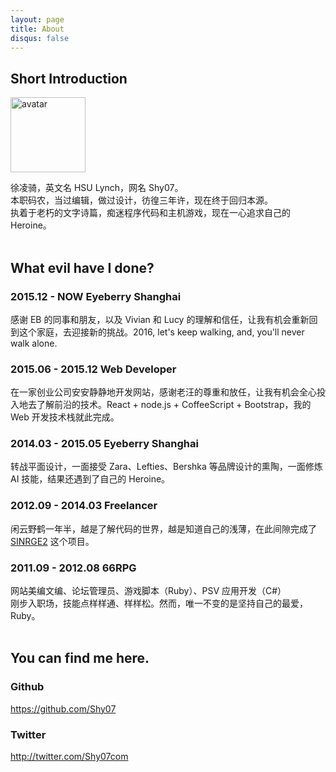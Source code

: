 ```yaml
---
layout: page
title: About
disqus: false
---
```


## Short Introduction

<img src="https://s.gravatar.com/avatar/2c10bae9c5a107139f3f8085a37da265?s=500"
  height="120" width="120" alt="avatar"/>

徐凌骑，英文名 HSU Lynch，网名 Shy07。  
本职码农，当过编辑，做过设计，彷徨三年许，现在终于回归本源。  
执着于老朽的文字诗篇，痴迷程序代码和主机游戏，现在一心追求自己的 Heroine。  
<br/>
## What evil have I done?  
### 2015.12 - NOW Eyeberry Shanghai
感谢 EB 的同事和朋友，以及 Vivian 和 Lucy 的理解和信任，让我有机会重新回到这个家庭，去迎接新的挑战。2016, let's keep walking, and, you'll never walk alone.

### 2015.06 - 2015.12 Web Developer  
在一家创业公司安安静静地开发网站，感谢老汪的尊重和放任，让我有机会全心投入地去了解前沿的技术。React + node.js + CoffeeScript + Bootstrap，我的 Web 开发技术栈就此完成。

### 2014.03 - 2015.05 Eyeberry Shanghai  
转战平面设计，一面接受 Zara、Lefties、Bershka 等品牌设计的熏陶，一面修炼 AI 技能，结果还遇到了自己的 Heroine。

### 2012.09 - 2014.03 Freelancer  
闲云野鹤一年半，越是了解代码的世界，越是知道自己的浅薄，在此间隙完成了 [SINRGE2][] 这个项目。

### 2011.09 - 2012.08 66RPG  
网站美编文编、论坛管理员、游戏脚本（Ruby）、PSV 应用开发（C#）  
刚步入职场，技能点样样通、样样松。然而，唯一不变的是坚持自己的最爱，Ruby。  
<br/>
## You can find me here.

### Github

https://github.com/Shy07

### Twitter

http://twitter.com/Shy07com


[SINRGE2]:   https://github.com/Shy07/SINRGE2  "SINRGE2"
